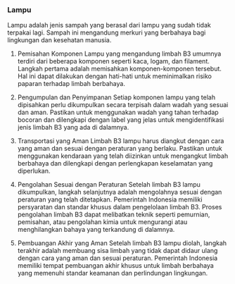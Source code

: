 

### Lampu
Lampu adalah jenis sampah yang berasal dari lampu yang sudah tidak terpakai lagi. Sampah ini mengandung merkuri yang berbahaya bagi lingkungan dan kesehatan manusia.

1. Pemisahan Komponen
Lampu yang mengandung limbah B3 umumnya terdiri dari beberapa komponen seperti kaca, logam, dan filament. Langkah pertama adalah memisahkan komponen-komponen tersebut. Hal ini dapat dilakukan dengan hati-hati untuk meminimalkan risiko paparan terhadap limbah berbahaya.

2. Pengumpulan dan Penyimpanan
Setiap komponen lampu yang telah dipisahkan perlu dikumpulkan secara terpisah dalam wadah yang sesuai dan aman. Pastikan untuk menggunakan wadah yang tahan terhadap bocoran dan dilengkapi dengan label yang jelas untuk mengidentifikasi jenis limbah B3 yang ada di dalamnya.

3. Transportasi yang Aman
Limbah B3 lampu harus diangkut dengan cara yang aman dan sesuai dengan peraturan yang berlaku. Pastikan untuk menggunakan kendaraan yang telah diizinkan untuk mengangkut limbah berbahaya dan dilengkapi dengan perlengkapan keselamatan yang diperlukan.

4. Pengolahan Sesuai dengan Peraturan
Setelah limbah B3 lampu dikumpulkan, langkah selanjutnya adalah mengolahnya sesuai dengan peraturan yang telah ditetapkan. Pemerintah Indonesia memiliki persyaratan dan standar khusus dalam pengelolaan limbah B3. Proses pengolahan limbah B3 dapat melibatkan teknik seperti pemurnian, pemisahan, atau pengolahan kimia untuk mengurangi atau menghilangkan bahaya yang terkandung di dalamnya.

5. Pembuangan Akhir yang Aman
Setelah limbah B3 lampu diolah, langkah terakhir adalah membuang sisa limbah yang tidak dapat didaur ulang dengan cara yang aman dan sesuai peraturan. Pemerintah Indonesia memiliki tempat pembuangan akhir khusus untuk limbah berbahaya yang memenuhi standar keamanan dan perlindungan lingkungan.